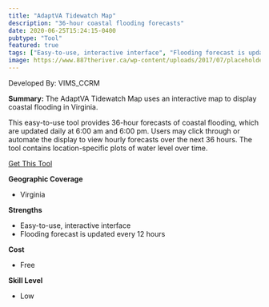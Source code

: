 ```yaml
---
title: "AdaptVA Tidewatch Map"
description: "36-hour coastal flooding forecasts"
date: 2020-06-25T15:24:15-0400
pubtype: "Tool"
featured: true
tags: ["Easy-to-use, interactive interface", "Flooding forecast is updated every 12 hours"]
image: https://www.887theriver.ca/wp-content/uploads/2017/07/placeholder.jpg
---
```

Developed By: VIMS_CCRM

**Summary:** The AdaptVA Tidewatch Map uses an interactive map to display coastal flooding in Virginia. 

This easy-to-use tool provides 36-hour forecasts of coastal flooding, which are updated daily at 6:00 am and 6:00 pm. Users may click through or automate the display to view hourly forecasts over the next 36 hours. The tool contains location-specific plots of water level over time.

<a href="http://cmap2.vims.edu/AdaptVA/adaptVA_viewer.html" target="_blank">Get This Tool</a>

__**Geographic Coverage**__
-  Virginia

__**Strengths**__
-  Easy-to-use, interactive interface
-   Flooding forecast is updated every 12 hours

__**Cost**__
- Free

__**Skill Level**__
- Low
